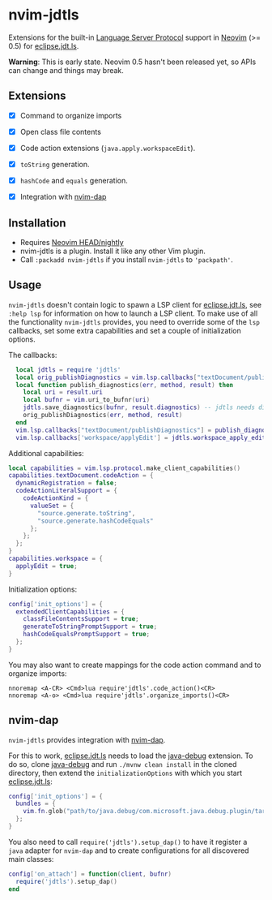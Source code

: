 # nvim-jdtls

Extensions for the built-in [Language Server Protocol][1] support in [Neovim][2] (>= 0.5) for [eclipse.jdt.ls][3].

**Warning**: This is early state. Neovim 0.5 hasn't been released yet, so APIs can change and things may break.


## Extensions

- [x] Command to organize imports
- [x] Open class file contents
- [x] Code action extensions (`java.apply.workspaceEdit`).
- [x] `toString` generation.
- [x] `hashCode` and `equals` generation.
- [x] Integration with [nvim-dap][5]


## Installation

- Requires [Neovim HEAD/nightly][4]
- nvim-jdtls is a plugin. Install it like any other Vim plugin.
- Call `:packadd nvim-jdtls` if you install `nvim-jdtls` to `'packpath'`.


## Usage

`nvim-jdtls` doesn't contain logic to spawn a LSP client for [eclipse.jdt.ls][3], see `:help lsp` for information on how to launch a LSP client.
To make use of all the functionality `nvim-jdtls` provides, you need to override some of the `lsp` callbacks, set some extra capabilities and set a couple of initialization options.

The callbacks:

```lua
  local jdtls = require 'jdtls'
  local orig_publishDiagnostics = vim.lsp.callbacks["textDocument/publishDiagnostics"] 
  local function publish_diagnostics(err, method, result) then
    local uri = result.uri
    local bufnr = vim.uri_to_bufnr(uri)
    jdtls.save_diagnostics(bufnr, result.diagnostics) -- jdtls needs diagnostic information for code actions
    orig_publishDiagnostics(err, method, result)
  end
  vim.lsp.callbacks["textDocument/publishDiagnostics"] = publish_diagnostics,
  vim.lsp.callbacks['workspace/applyEdit'] = jdtls.workspace_apply_edit,
```


Additional capabilities:

```lua
local capabilities = vim.lsp.protocol.make_client_capabilities()
capabilities.textDocument.codeAction = {
  dynamicRegistration = false;
  codeActionLiteralSupport = {
    codeActionKind = {
      valueSet = {
        "source.generate.toString",
        "source.generate.hashCodeEquals"
      };
    };
  };
}
capabilities.workspace = {
  applyEdit = true;
}
```


Initialization options:


```lua
config['init_options'] = {
  extendedClientCapabilities = {
    classFileContentsSupport = true;
    generateToStringPromptSupport = true;
    hashCodeEqualsPromptSupport = true;
  };
}
```


You may also want to create mappings for the code action command and to organize imports:

```
nnoremap <A-CR> <Cmd>lua require'jdtls'.code_action()<CR>
nnoremap <A-o> <Cmd>lua require'jdtls'.organize_imports()<CR>
```


## nvim-dap


`nvim-jdtls` provides integration with [nvim-dap][5].


For this to work, [eclipse.jdt.ls][3] needs to load the [java-debug][6] extension.
To do so, clone [java-debug][6] and run `./mvnw clean install` in the cloned directory, then extend the `initializationOptions` with which you start [eclipse.jdt.ls][3]:

```lua
config['init_options'] = {
  bundles = {
    vim.fn.glob("path/to/java.debug/com.microsoft.java.debug.plugin/target/com.microsoft.java.debug.plugin-*.jar")
  };
}
```

You also need to call `require('jdtls').setup_dap()` to have it register a `java` adapter for `nvim-dap` and to create configurations for all discovered main classes:

```lua
config['on_attach'] = function(client, bufnr)
  require('jdtls').setup_dap()
end
```

[1]: https://microsoft.github.io/language-server-protocol/
[2]: https://neovim.io/
[3]: https://github.com/eclipse/eclipse.jdt.ls
[4]: https://github.com/neovim/neovim/releases/tag/nightly
[5]: https://github.com/mfussenegger/nvim-dap
[6]: https://github.com/microsoft/java-debug
